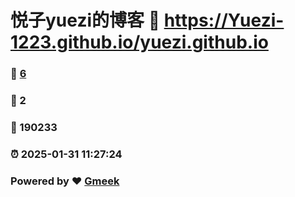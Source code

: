 # 悦子yuezi的博客 :link: https://Yuezi-1223.github.io/yuezi.github.io 
### :page_facing_up: [6](https://Yuezi-1223.github.io/yuezi.github.io/tag.html) 
### :speech_balloon: 2 
### :hibiscus: 190233 
### :alarm_clock: 2025-01-31 11:27:24 
### Powered by :heart: [Gmeek](https://github.com/Meekdai/Gmeek)
